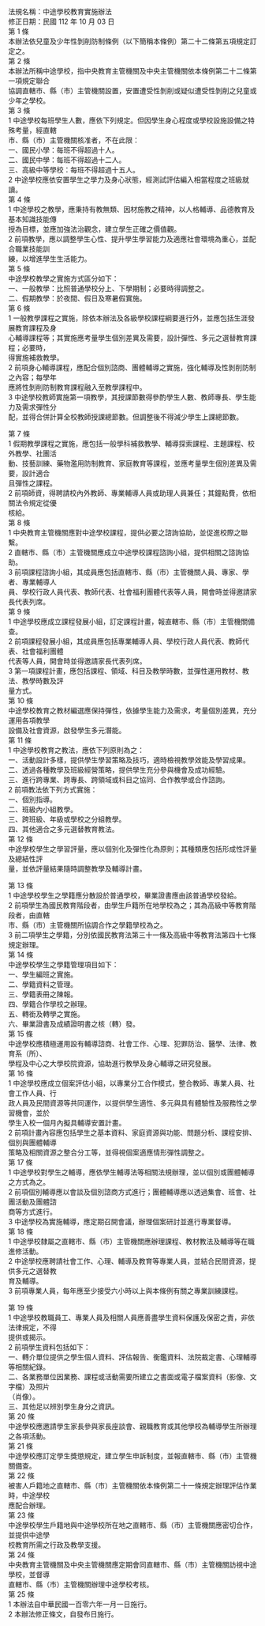 法規名稱：中途學校教育實施辦法  
修正日期：民國 112 年 10 月 03 日  
第 1 條  
本辦法依兒童及少年性剝削防制條例（以下簡稱本條例）第二十二條第五項規定訂定之。  
第 2 條  
本辦法所稱中途學校，指中央教育主管機關及中央主管機關依本條例第二十二條第一項規定聯合  
協調直轄市、縣（市）主管機關設置，安置遭受性剝削或疑似遭受性剝削之兒童或少年之學校。  
第 3 條  
1 中途學校每班學生人數，應依下列規定。但因學生身心程度或學校設施設備之特殊考量，經直轄  
市、縣（市）主管機關核准者，不在此限：  
一、國民小學：每班不得超過十人。  
二、國民中學：每班不得超過十二人。  
三、高級中等學校：每班不得超過十五人。  
2 中途學校應依安置學生之學力及身心狀態，經測試評估編入相當程度之班級就讀。  
第 4 條  
1 中途學校之教學，應秉持有教無類、因材施教之精神，以人格輔導、品德教育及基本知識技能傳  
授為目標，並應加強法治觀念，建立學生正確之價值觀。  
2 前項教學，應以調整學生心性、提升學生學習能力及適應社會環境為重心，並配合職業技能訓  
練，以增進學生生活能力。  
第 5 條  
中途學校教學之實施方式區分如下：  
一、一般教學：比照普通學校分上、下學期制；必要時得調整之。  
二、假期教學：於夜間、假日及寒暑假實施。  
第 6 條  
1 一般教學課程之實施，除依本辦法及各級學校課程綱要進行外，並應包括生涯發展教育課程及身  
心輔導課程等；其實施應考量學生個別差異及需要，設計彈性、多元之選替教育課程；必要時，  
得實施補救教學。  
2 前項身心輔導課程，應配合個別諮商、團體輔導之實施，強化輔導及性剝削防制之內容；每學年  
應將性剝削防制教育課程融入至教學課程中。  
3 中途學校教師實施第一項教學，其授課節數得參酌學生人數、教師專長、學生能力及需求彈性分  
配，並得合併計算全校教師授課總節數。但調整後不得減少學生上課總節數。  


第 7 條  
1 假期教學課程之實施，應包括一般學科補救教學、輔導探索課程、主題課程、校外教學、社團活  
動、技藝訓練、藥物濫用防制教育、家庭教育等課程，並應考量學生個別差異及需要，設計適合  
且彈性之課程。  
2 前項師資，得聘請校內外教師、專業輔導人員或助理人員兼任；其鐘點費，依相關法令規定從優  
核給。  
第 8 條  
1 中央教育主管機關應對中途學校課程，提供必要之諮詢協助，並促進校際之聯繫。  
2 直轄市、縣（市）主管機關應成立中途學校課程諮詢小組，提供相關之諮詢協助。  
3 前項課程諮詢小組，其成員應包括直轄市、縣（市）主管機關人員、專家、學者、專業輔導人  
員、學校行政人員代表、教師代表、社會福利團體代表等人員，開會時並得邀請家長代表列席。  
第 9 條  
1 中途學校應成立課程發展小組，訂定課程計畫，報直轄市、縣（市）主管機關備查。  
2 前項課程發展小組，其成員應包括專業輔導人員、學校行政人員代表、教師代表、社會福利團體  
代表等人員，開會時並得邀請家長代表列席。  
3 第一項課程計畫，應包括課程、領域、科目及教學時數，並彈性運用教材、教法、教學時數及評  
量方式。  
第 10 條  
中途學校教育之教材編選應保持彈性，依據學生能力及需求，考量個別差異，充分運用各項教學  
設備及社會資源，啟發學生多元潛能。  
第 11 條  
1 中途學校教育之教法，應依下列原則為之：  
一、活動設計多樣，提供學生學習策略及技巧，適時檢視教學效能及學習成果。  
二、透過各種教學及班級經營策略，提供學生充分參與機會及成功經驗。  
三、進行跨專業、跨專長、跨領域或科目之協同、合作教學或合作諮詢。  
2 前項教法依下列方式實施：  
一、個別指導。  
二、班級內小組教學。  
三、跨班級、年級或學校之分組教學。  
四、其他適合之多元選替教育教法。  
第 12 條  
中途學校學生之學習評量，應以個別化及彈性化為原則；其種類應包括形成性評量及總結性評  
量，並依評量結果隨時調整教學及輔導計畫。  


第 13 條  
1 中途學校學生之學籍應分散設於普通學校，畢業證書應由該普通學校發給。  
2 前項學生為國民教育階段者，由學生戶籍所在地學校為之；其為高級中等教育階段者，由直轄  
市、縣（市）主管機關所協調合作之學籍學校為之。  
3 前二項學生之學籍，分別依國民教育法第三十一條及高級中等教育法第四十七條規定辦理。  
第 14 條  
中途學校學生之學籍管理項目如下：  
一、學生編班之實施。  
二、學籍資料之管理。  
三、學籍表冊之陳報。  
四、學籍合作學校之辦理。  
五、轉銜及轉學之實施。  
六、畢業證書及成績證明書之核（轉）發。  
第 15 條  
中途學校應積極運用設有輔導諮商、社會工作、心理、犯罪防治、醫學、法律、教育系（所）、  
學程及中心之大學校院資源，協助進行教學及身心輔導之研究發展。  
第 16 條  
1 中途學校應成立個案評估小組，以專業分工合作模式，整合教師、專業人員、社會工作人員、行  
政人員及民間資源等共同運作，以提供學生適性、多元與具有體驗性及服務性之學習機會，並於  
學生入校一個月內擬具輔導安置計畫。  
2 前項計畫內容應包括學生之基本資料、家庭資源與功能、問題分析、課程安排、個別與團體輔導  
策略及相關資源之整合分工等，並得視個案適應情形彈性調整之。  
第 17 條  
1 中途學校對學生之輔導，應依學生輔導法等相關法規辦理，並以個別或團體輔導之方式為之。  
2 前項個別輔導應以會談及個別諮商方式進行；團體輔導應以透過集會、班會、社團活動及團體諮  
商等方式進行。  
3 中途學校為實施輔導，應定期召開會議，辦理個案研討並進行專業督導。  
第 18 條  
1 中途學校隸屬之直轄市、縣（市）主管機關應辦理課程、教材教法及輔導等在職進修活動。  
2 中途學校應聘請社會工作、心理、輔導及教育等專業人員，並結合民間資源，提供多元之選替教  
育及輔導。  
3 前項專業人員，每年應至少接受六小時以上與本條例有關之專業訓練課程。  


第 19 條  
1 中途學校教職員工、專業人員及相關人員應善盡學生資料保護及保密之責，非依法律規定，不得  
提供或揭示。  
2 前項學生資料包括如下：  
一、轉介單位提供之學生個人資料、評估報告、衡鑑資料、法院裁定書、心理輔導等相關紀錄。  
二、各業務單位因業務、課程或活動需要所建立之書面或電子檔案資料（影像、文字檔）及照片  
（肖像）。  
三、其他足以辨別學生身分之資訊。  
第 20 條  
中途學校應邀請學生家長參與家長座談會、親職教育或其他學校為輔導學生所辦理之各項活動。  
第 21 條  
中途學校應訂定學生獎懲規定，建立學生申訴制度，並報直轄市、縣（市）主管機關備查。  
第 22 條  
被害人戶籍地之直轄市、縣（市）主管機關依本條例第二十一條規定辦理評估作業時，中途學校  
應配合辦理。  
第 23 條  
中途學校學生戶籍地與中途學校所在地之直轄市、縣（市）主管機關應密切合作，並提供中途學  
校教育所需之行政及教學支援。  
第 24 條  
中央教育主管機關及中央主管機關應定期會同直轄市、縣（市）主管機關訪視中途學校，並督導  
直轄市、縣（市）主管機關辦理中途學校考核。  
第 25 條  
1 本辦法自中華民國一百零六年一月一日施行。  
2 本辦法修正條文，自發布日施行。  


